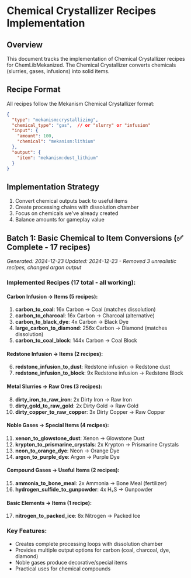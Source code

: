 # Chemical Crystallizer Recipes Implementation

## Overview
This document tracks the implementation of Chemical Crystallizer recipes for ChemLibMekanized.
The Chemical Crystallizer converts chemicals (slurries, gases, infusions) into solid items.

## Recipe Format
All recipes follow the Mekanism Chemical Crystallizer format:
```json
{
  "type": "mekanism:crystallizing",
  "chemical_type": "gas",  // or "slurry" or "infusion"
  "input": {
    "amount": 100,
    "chemical": "mekanism:lithium"
  },
  "output": {
    "item": "mekanism:dust_lithium"
  }
}
```

## Implementation Strategy
1. Convert chemical outputs back to useful items
2. Create processing chains with dissolution chamber
3. Focus on chemicals we've already created
4. Balance amounts for gameplay value

## Batch 1: Basic Chemical to Item Conversions (✅ Complete - 17 recipes)
*Generated: 2024-12-23*
*Updated: 2024-12-23 - Removed 3 unrealistic recipes, changed argon output*

### Implemented Recipes (17 total - all working):

#### Carbon Infusion → Items (5 recipes):
1. **carbon_to_coal**: 16x Carbon → Coal (matches dissolution)
2. **carbon_to_charcoal**: 16x Carbon → Charcoal (alternative)
3. **carbon_to_black_dye**: 4x Carbon → Black Dye
4. **large_carbon_to_diamond**: 256x Carbon → Diamond (matches dissolution)
5. **carbon_to_coal_block**: 144x Carbon → Coal Block

#### Redstone Infusion → Items (2 recipes):
6. **redstone_infusion_to_dust**: Redstone infusion → Redstone dust
7. **redstone_infusion_to_block**: 9x Redstone infusion → Redstone Block

#### Metal Slurries → Raw Ores (3 recipes):
8. **dirty_iron_to_raw_iron**: 2x Dirty Iron → Raw Iron
9. **dirty_gold_to_raw_gold**: 2x Dirty Gold → Raw Gold
10. **dirty_copper_to_raw_copper**: 3x Dirty Copper → Raw Copper

#### Noble Gases → Special Items (4 recipes):
11. **xenon_to_glowstone_dust**: Xenon → Glowstone Dust
12. **krypton_to_prismarine_crystals**: 2x Krypton → Prismarine Crystals
13. **neon_to_orange_dye**: Neon → Orange Dye
14. **argon_to_purple_dye**: Argon → Purple Dye

#### Compound Gases → Useful Items (2 recipes):
15. **ammonia_to_bone_meal**: 2x Ammonia → Bone Meal (fertilizer)
16. **hydrogen_sulfide_to_gunpowder**: 4x H₂S → Gunpowder

#### Basic Elements → Items (1 recipe):
17. **nitrogen_to_packed_ice**: 8x Nitrogen → Packed Ice

### Key Features:
- Creates complete processing loops with dissolution chamber
- Provides multiple output options for carbon (coal, charcoal, dye, diamond)
- Noble gases produce decorative/special items
- Practical uses for chemical compounds